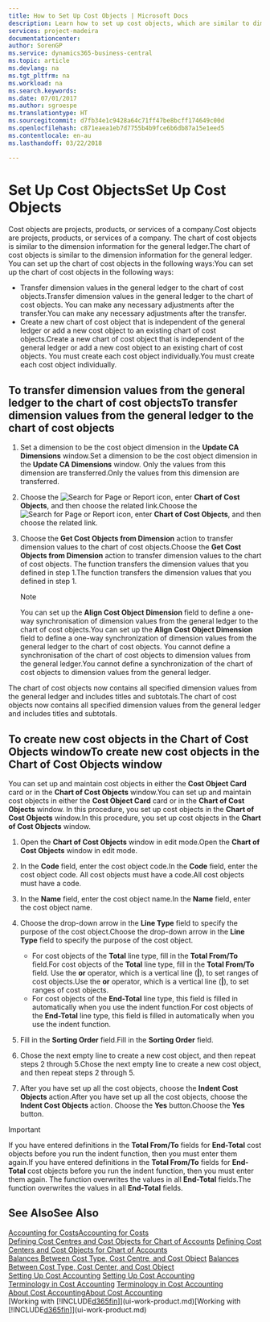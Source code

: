 ```yaml
---
title: How to Set Up Cost Objects | Microsoft Docs
description: Learn how to set up cost objects, which are similar to dimensions for the general ledger.
services: project-madeira
documentationcenter: 
author: SorenGP
ms.service: dynamics365-business-central
ms.topic: article
ms.devlang: na
ms.tgt_pltfrm: na
ms.workload: na
ms.search.keywords: 
ms.date: 07/01/2017
ms.author: sgroespe
ms.translationtype: HT
ms.sourcegitcommit: d7fb34e1c9428a64c71ff47be8bcff174649c00d
ms.openlocfilehash: c871eaea1eb7d7755b4b9fce6b6db87a15e1eed5
ms.contentlocale: en-au
ms.lasthandoff: 03/22/2018

---
```

# <a name="set-up-cost-objects"></a><span data-ttu-id="49cbb-103">Set Up Cost Objects</span><span class="sxs-lookup"><span data-stu-id="49cbb-103">Set Up Cost Objects</span></span>
<span data-ttu-id="49cbb-104">Cost objects are projects, products, or services of a company.</span><span class="sxs-lookup"><span data-stu-id="49cbb-104">Cost objects are projects, products, or services of a company.</span></span> <span data-ttu-id="49cbb-105">The chart of cost objects is similar to the dimension information for the general ledger.</span><span class="sxs-lookup"><span data-stu-id="49cbb-105">The chart of cost objects is similar to the dimension information for the general ledger.</span></span> <span data-ttu-id="49cbb-106">You can set up the chart of cost objects in the following ways:</span><span class="sxs-lookup"><span data-stu-id="49cbb-106">You can set up the chart of cost objects in the following ways:</span></span>  

* <span data-ttu-id="49cbb-107">Transfer dimension values in the general ledger to the chart of cost objects.</span><span class="sxs-lookup"><span data-stu-id="49cbb-107">Transfer dimension values in the general ledger to the chart of cost objects.</span></span> <span data-ttu-id="49cbb-108">You can make any necessary adjustments after the transfer.</span><span class="sxs-lookup"><span data-stu-id="49cbb-108">You can make any necessary adjustments after the transfer.</span></span>  
* <span data-ttu-id="49cbb-109">Create a new chart of cost object that is independent of the general ledger or add a new cost object to an existing chart of cost objects.</span><span class="sxs-lookup"><span data-stu-id="49cbb-109">Create a new chart of cost object that is independent of the general ledger or add a new cost object to an existing chart of cost objects.</span></span> <span data-ttu-id="49cbb-110">You must create each cost object individually.</span><span class="sxs-lookup"><span data-stu-id="49cbb-110">You must create each cost object individually.</span></span>  

## <a name="to-transfer-dimension-values-from-the-general-ledger-to-the-chart-of-cost-objects"></a><span data-ttu-id="49cbb-111">To transfer dimension values from the general ledger to the chart of cost objects</span><span class="sxs-lookup"><span data-stu-id="49cbb-111">To transfer dimension values from the general ledger to the chart of cost objects</span></span>  
1.  <span data-ttu-id="49cbb-112">Set a dimension to be the cost object dimension in the **Update CA Dimensions** window.</span><span class="sxs-lookup"><span data-stu-id="49cbb-112">Set a dimension to be the cost object dimension in the **Update CA Dimensions** window.</span></span> <span data-ttu-id="49cbb-113">Only the values from this dimension are transferred.</span><span class="sxs-lookup"><span data-stu-id="49cbb-113">Only the values from this dimension are transferred.</span></span>  
2.  <span data-ttu-id="49cbb-114">Choose the ![Search for Page or Report](media/ui-search/search_small.png "Search for Page or Report icon") icon, enter **Chart of Cost Objects**, and then choose the related link.</span><span class="sxs-lookup"><span data-stu-id="49cbb-114">Choose the ![Search for Page or Report](media/ui-search/search_small.png "Search for Page or Report icon") icon, enter **Chart of Cost Objects**, and then choose the related link.</span></span>  
3.  <span data-ttu-id="49cbb-115">Choose the **Get Cost Objects from Dimension** action to transfer dimension values to the chart of cost objects.</span><span class="sxs-lookup"><span data-stu-id="49cbb-115">Choose the **Get Cost Objects from Dimension** action to transfer dimension values to the chart of cost objects.</span></span> <span data-ttu-id="49cbb-116">The function transfers the dimension values that you defined in step 1.</span><span class="sxs-lookup"><span data-stu-id="49cbb-116">The function transfers the dimension values that you defined in step 1.</span></span>  

    > [!NOTE]  
    >  <span data-ttu-id="49cbb-117">You can set up the **Align Cost Object Dimension**  field to define a one-way synchronisation of dimension values from the general ledger to the chart of cost objects.</span><span class="sxs-lookup"><span data-stu-id="49cbb-117">You can set up the **Align Cost Object Dimension**  field to define a one-way synchronization of dimension values from the general ledger to the chart of cost objects.</span></span> <span data-ttu-id="49cbb-118">You cannot define a synchronisation of the chart of cost objects to dimension values from the general ledger.</span><span class="sxs-lookup"><span data-stu-id="49cbb-118">You cannot define a synchronization of the chart of cost objects to dimension values from the general ledger.</span></span>  

<span data-ttu-id="49cbb-119">The chart of cost objects now contains all specified dimension values from the general ledger and includes titles and subtotals.</span><span class="sxs-lookup"><span data-stu-id="49cbb-119">The chart of cost objects now contains all specified dimension values from the general ledger and includes titles and subtotals.</span></span>  

## <a name="to-create-new-cost-objects-in-the-chart-of-cost-objects-window"></a><span data-ttu-id="49cbb-120">To create new cost objects in the Chart of Cost Objects window</span><span class="sxs-lookup"><span data-stu-id="49cbb-120">To create new cost objects in the Chart of Cost Objects window</span></span>  
<span data-ttu-id="49cbb-121">You can set up and maintain cost objects in either the **Cost Object Card** card or in the **Chart of Cost Objects** window.</span><span class="sxs-lookup"><span data-stu-id="49cbb-121">You can set up and maintain cost objects in either the **Cost Object Card** card or in the **Chart of Cost Objects** window.</span></span> <span data-ttu-id="49cbb-122">In this procedure, you set up cost objects in the **Chart of Cost Objects** window.</span><span class="sxs-lookup"><span data-stu-id="49cbb-122">In this procedure, you set up cost objects in the **Chart of Cost Objects** window.</span></span>  

1.  <span data-ttu-id="49cbb-123">Open the **Chart of Cost Objects** window in edit mode.</span><span class="sxs-lookup"><span data-stu-id="49cbb-123">Open the **Chart of Cost Objects** window in edit mode.</span></span>  
2.  <span data-ttu-id="49cbb-124">In the **Code** field, enter the cost object code.</span><span class="sxs-lookup"><span data-stu-id="49cbb-124">In the **Code** field, enter the cost object code.</span></span> <span data-ttu-id="49cbb-125">All cost objects must have a code.</span><span class="sxs-lookup"><span data-stu-id="49cbb-125">All cost objects must have a code.</span></span>  
3.  <span data-ttu-id="49cbb-126">In the **Name** field, enter the cost object name.</span><span class="sxs-lookup"><span data-stu-id="49cbb-126">In the **Name** field, enter the cost object name.</span></span>  
4.  <span data-ttu-id="49cbb-127">Choose the drop-down arrow in the **Line Type** field to specify the purpose of the cost object.</span><span class="sxs-lookup"><span data-stu-id="49cbb-127">Choose the drop-down arrow in the **Line Type** field to specify the purpose of the cost object.</span></span>  

    * <span data-ttu-id="49cbb-128">For cost objects of the **Total** line type, fill in the **Total From/To** field.</span><span class="sxs-lookup"><span data-stu-id="49cbb-128">For cost objects of the **Total** line type, fill in the **Total From/To** field.</span></span> <span data-ttu-id="49cbb-129">Use the **or** operator, which is a vertical line (**&#124;**), to set ranges of cost objects.</span><span class="sxs-lookup"><span data-stu-id="49cbb-129">Use the **or** operator, which is a vertical line (**&#124;**), to set ranges of cost objects.</span></span>  
    * <span data-ttu-id="49cbb-130">For cost objects of the **End-Total** line type, this field is filled in automatically when you use  the indent function.</span><span class="sxs-lookup"><span data-stu-id="49cbb-130">For cost objects of the **End-Total** line type, this field is filled in automatically when you use  the indent function.</span></span>  
5.  <span data-ttu-id="49cbb-131">Fill in the **Sorting Order** field.</span><span class="sxs-lookup"><span data-stu-id="49cbb-131">Fill in the **Sorting Order** field.</span></span>  
6.  <span data-ttu-id="49cbb-132">Chose the next empty line to create a new cost object, and then repeat steps 2 through 5.</span><span class="sxs-lookup"><span data-stu-id="49cbb-132">Chose the next empty line to create a new cost object, and then repeat steps 2 through 5.</span></span>  
7.  <span data-ttu-id="49cbb-133">After you have set up all the cost objects, choose the **Indent Cost Objects** action.</span><span class="sxs-lookup"><span data-stu-id="49cbb-133">After you have set up all the cost objects, choose the **Indent Cost Objects** action.</span></span> <span data-ttu-id="49cbb-134">Choose the **Yes** button.</span><span class="sxs-lookup"><span data-stu-id="49cbb-134">Choose the **Yes** button.</span></span>  

> [!IMPORTANT]  
>  <span data-ttu-id="49cbb-135">If you have entered definitions in the **Total From/To** fields for **End-Total** cost objects before you run the indent function, then you must enter them again.</span><span class="sxs-lookup"><span data-stu-id="49cbb-135">If you have entered definitions in the **Total From/To** fields for **End-Total** cost objects before you run the indent function, then you must enter them again.</span></span> <span data-ttu-id="49cbb-136">The function overwrites the values in all **End-Total** fields.</span><span class="sxs-lookup"><span data-stu-id="49cbb-136">The function overwrites the values in all **End-Total** fields.</span></span>  

## <a name="see-also"></a><span data-ttu-id="49cbb-137">See Also</span><span class="sxs-lookup"><span data-stu-id="49cbb-137">See Also</span></span>  
[<span data-ttu-id="49cbb-138">Accounting for Costs</span><span class="sxs-lookup"><span data-stu-id="49cbb-138">Accounting for Costs</span></span>](finance-manage-cost-accounting.md)  
<span data-ttu-id="49cbb-139">[Defining Cost Centres and Cost Objects for Chart of Accounts](finance-defining-cost-centers-and-cost-objects-for-chart-of-accounts.md) </span><span class="sxs-lookup"><span data-stu-id="49cbb-139">[Defining Cost Centers and Cost Objects for Chart of Accounts](finance-defining-cost-centers-and-cost-objects-for-chart-of-accounts.md) </span></span>  
<span data-ttu-id="49cbb-140">[Balances Between Cost Type, Cost Centre, and Cost Object](finance-balances-between-cost-type-cost-center-and-cost-object.md) </span><span class="sxs-lookup"><span data-stu-id="49cbb-140">[Balances Between Cost Type, Cost Center, and Cost Object](finance-balances-between-cost-type-cost-center-and-cost-object.md) </span></span>  
<span data-ttu-id="49cbb-141">[Setting Up Cost Accounting](finance-set-up-cost-accounting.md) </span><span class="sxs-lookup"><span data-stu-id="49cbb-141">[Setting Up Cost Accounting](finance-set-up-cost-accounting.md) </span></span>  
<span data-ttu-id="49cbb-142">[Terminology in Cost Accounting](finance-terminology-in-cost-accounting.md) </span><span class="sxs-lookup"><span data-stu-id="49cbb-142">[Terminology in Cost Accounting](finance-terminology-in-cost-accounting.md) </span></span>  
[<span data-ttu-id="49cbb-143">About Cost Accounting</span><span class="sxs-lookup"><span data-stu-id="49cbb-143">About Cost Accounting</span></span>](finance-about-cost-accounting.md)  
<span data-ttu-id="49cbb-144">[Working with [!INCLUDE[d365fin](includes/d365fin_md.md)]](ui-work-product.md)</span><span class="sxs-lookup"><span data-stu-id="49cbb-144">[Working with [!INCLUDE[d365fin](includes/d365fin_md.md)]](ui-work-product.md)</span></span>


